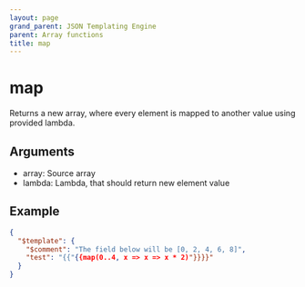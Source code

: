```yaml
---
layout: page
grand_parent: JSON Templating Engine
parent: Array functions
title: map
---
```


# map

Returns a new array, where every element is mapped to another value using provided lambda.

## Arguments

 - array: Source array
 - lambda: Lambda, that should return new element value

## Example

```json
{
  "$template": {
    "$comment": "The field below will be [0, 2, 4, 6, 8]",
    "test": "{{"{{map(0..4, x => x => x * 2)"}}}}"
  }
}
```
